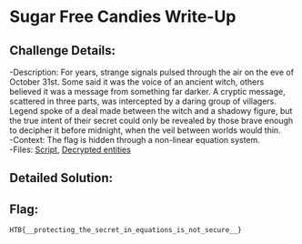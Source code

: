 # Sugar Free Candies Write-Up
## Challenge Details:
-Description: For years, strange signals pulsed through the air on the eve of October 31st. Some said it was the voice of an ancient witch, others believed it was a message from something far darker. A cryptic message, scattered in three parts, was intercepted by a daring group of villagers. Legend spoke of a deal made between the witch and a shadowy figure, but the true intent of their secret could only be revealed by those brave enough to decipher it before midnight, when the veil between worlds would thin.  
-Context: The flag is hidden through a non-linear equation system. <br>
-Files: [Script](source.py), [Decrypted entities](output.txt)

## Detailed Solution:


## Flag:
`HTB{__protecting_the_secret_in_equations_is_not_secure__}`
